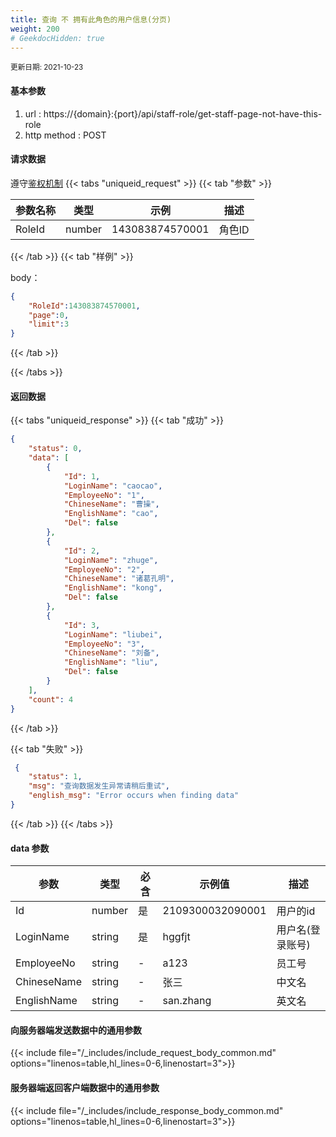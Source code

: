 ```yaml
---
title: 查询 不 拥有此角色的用户信息(分页)
weight: 200
# GeekdocHidden: true
---
```


<small>更新日期: 2021-10-23</small>

#### 基本参数
1. url : https://{domain}:{port}/api/staff-role/get-staff-page-not-have-this-role
2. http method : POST

#### 请求数据
遵守[鉴权机制](/auth/)
{{< tabs "uniqueid_request" >}}
{{< tab "参数" >}} 

|  参数名称   |  类型 |  示例 |  描述 |
|  ----  | ----  | ----  | ----  |
|  RoleId  | number  | 143083874570001  | 角色ID |

{{< /tab >}}
{{< tab "样例" >}}



body： 

```json
{
    "RoleId":143083874570001,
    "page":0,
    "limit":3
}
```
{{< /tab >}}

{{< /tabs >}}


#### 返回数据


{{< tabs "uniqueid_response" >}}
{{< tab "成功" >}} 
```json
{
    "status": 0,
    "data": [
        {
            "Id": 1,
            "LoginName": "caocao",
            "EmployeeNo": "1",
            "ChineseName": "曹操",
            "EnglishName": "cao",
            "Del": false
        },
        {
            "Id": 2,
            "LoginName": "zhuge",
            "EmployeeNo": "2",
            "ChineseName": "诸葛孔明",
            "EnglishName": "kong",
            "Del": false
        },
        {
            "Id": 3,
            "LoginName": "liubei",
            "EmployeeNo": "3",
            "ChineseName": "刘备",
            "EnglishName": "liu",
            "Del": false
        }
    ],
    "count": 4
}
```   
{{< /tab >}}

{{< tab "失败" >}}
```json
 {
    "status": 1,
    "msg": "查询数据发生异常请稍后重试",
    "english_msg": "Error occurs when finding data"
}
```
{{< /tab >}}
{{< /tabs >}}
#### data 参数

|  参数   |  类型 |  必含 |  示例值 |  描述 |
|  ----  | ----  | ----  | ----  |----  |
|  Id  | number  | 是  | 2109300032090001  | 用户的id  |
|  LoginName  | string  | 是 | hggfjt  | 用户名(登录账号)  |
|  EmployeeNo  |  string  | - | a123  | 员工号  |
|  ChineseName  |  string  | - | 张三  | 中文名  |
|  EnglishName  |  string  | - | san.zhang  | 英文名  |


#### 向服务器端发送数据中的通用参数
{{< include file="/_includes/include_request_body_common.md"  options="linenos=table,hl_lines=0-6,linenostart=3">}}

#### 服务器端返回客户端数据中的通用参数

{{< include file="/_includes/include_response_body_common.md"  options="linenos=table,hl_lines=0-6,linenostart=3">}}
